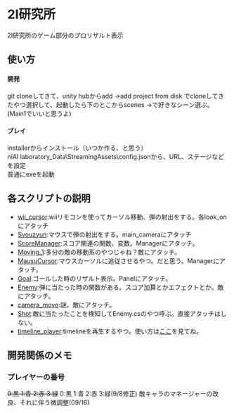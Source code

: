 # 2I研究所
2I研究所のゲーム部分のプロリザルト表示
## 使い方
#### 開発
git cloneしてきて、unity hubからadd ->add project from disk でcloneしてきたやつ選択して、起動したら下のとこからscenes ->で好きなシーン選ぶ。(Main1でいいと思うよ) 
#### プレイ
installerからインストール（いつか作る、と思う）<br>
niAI laboratory_Data\StreamingAssets\config.jsonから、URL、ステージなどを設定<br>
普通にexeを起動
## 各スクリプトの説明
* [wii_cursor](/Assets/scripts/WiiCursor.cs):wiiリモコンを使ってカーソル移動、弾の射出をする。各look_onにアタッチ
* [Syouzyun](/Assets/scripts/Syouzyun.cs):マウスで弾の射出をする。main_cameraにアタッチ
* [ScoreManager](/Assets/scripts/ScoreManager.cs):スコア関連の関数、変数。Managerにアタッチ。
* [Moving_1](/Assets/scripts/Moving_1.cs):多分の敵の移動系のやつじゃね？敵にアタッチ。
* [MausuCursor](/Assets/scripts/MausuCursor.cs):マウスカーソルに追従させるやつ。だと思う。Managerにアタッチ。
* [Goal](/Assets/scripts/Goal.cs):ゴールした時のリザルト表示。Panelにアタッチ。
* [Enemy](/Assets/scripts/Enemy.cs):弾に当たった時の関数がある。スコア加算とかエフェクトとか。敵にアタッチ。
* [camera_move](/Assets/scripts/camera_move.cs):謎。敵にアタッチ。
* [Shot](/Assets/Items/Shot.cs):敵に当たったことを検知してEnemy.csのやつ呼ぶ。直接アタッチはしない。
* [timeline_player](/Assets/Items/timeline_player.cs):timelineを再生するやつ。使い方は[ここ](https://d.kuku.lu/bjhngj7pc)を見てね。


## 開発関係のメモ
### プレイヤーの番号
~~0:黒 1:青 2:赤 3:緑~~
0:黒 1:青 2:赤 3:緑(9/8修正)
敵キャラのマネージャーの改良、それに伴う微調整(09/16)
